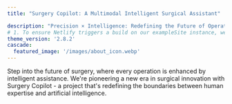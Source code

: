 ```yaml
---
title: "Surgery Copilot: A Multimodal Intelligent Surgical Assistant"

description: "Precision × Intelligence: Redefining the Future of Operating Rooms"
# 1. To ensure Netlify triggers a build on our exampleSite instance, we need to change a file in the exampleSite directory.
theme_version: '2.8.2'
cascade:
  featured_image: '/images/about_icon.webp'
---
```

Step into the future of surgery, where every operation is enhanced by intelligent assistance. We're pioneering a new era in surgical innovation with Surgery Copilot - a project that's redefining the boundaries between human expertise and artificial intelligence.
